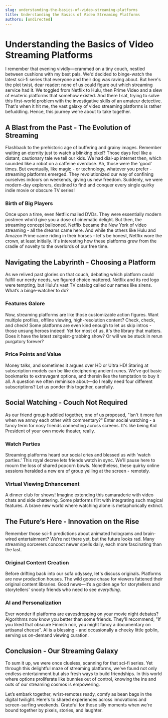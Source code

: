 ```yaml
---
slug: understanding-the-basics-of-video-streaming-platforms
title: Understanding the Basics of Video Streaming Platforms
authors: [undirected]
---
```



# Understanding the Basics of Video Streaming Platforms

I remember that evening vividly—crammed on a tiny couch, nestled between cushions with my best pals. We'd decided to binge-watch the latest sci-fi series that everyone and their dog was raving about. But here's the plot twist, dear reader: none of us could figure out which streaming service had it. We toggled from Netflix to Hulu, then Prime Video and a slew of esoteric platforms that somehow existed. And there I sat, trying to solve this first-world problem with the investigative skills of an amateur detective. That's when it hit me, the vast galaxy of video streaming platforms is rather befuddling. Hence, this journey we're about to take together.

## A Blast from the Past - The Evolution of Streaming

Flashback to the prehistoric age of buffering and grainy images. Remember waiting an eternity just to watch a blinking pixel? Those days feel like a distant, cautionary tale we tell our kids. We had dial-up internet then, which sounded like a robot on a caffeine overdose. Ah, those were the 'good' times. But eventually, like magic - or technology, whatever you prefer - streaming platforms emerged. They revolutionized our way of confining ourselves indoors on weekends, giving us new freedom. Suddenly, we were modern-day explorers, destined to find and conquer every single quirky indie movie or obscure TV series!

### Birth of Big Players

Once upon a time, even Netflix mailed DVDs. They were essentially modern postmen who’d give you a dose of cinematic delight. But then, the streaming concept ballooned. Netflix became the New York of video streaming - all the dreams came here. And while the others like Hulu and Amazon Prime came riding in their horses - let's be honest, Netflix wore the crown, at least initially. It's interesting how these platforms grew from the cradle of novelty to the overlords of our free time.

## Navigating the Labyrinth - Choosing a Platform

As we relived past glories on that couch, debating which platform could fulfill our nerdy needs, we figured choice mattered. Netflix and its red logo were tempting, but Hulu's vast TV catalog called our names like sirens. What’s a binge-watcher to do?

### Features Galore

Now, streaming platforms are like those customizable action figures. Want multiple profiles, offline viewing, high-resolution content? Check, check, and check! Some platforms are even kind enough to let us skip intros - those unsung heroes indeed! Yet for most of us, it's the library that matters. Does it have the latest zeitgeist-grabbing show? Or will we be stuck in rerun purgatory forever?

### Price Points and Value

Money talks, and sometimes it argues over HD or Ultra HD! Staring at subscription models can be like deciphering ancient runes. We’ve got basic bookmarks to extravagant options, and therein lies the temptation to buy it all. A question we often reminisce about—do I really need four different subscriptions? Let us ponder this together, carefully.

## Social Watching - Couch Not Required

As our friend group huddled together, one of us proposed, "Isn't it more fun when we annoy each other with commentary?" Enter social watching - a fancy term for nosy friends connecting across screens. It's like being Kid President of your own movie theater, really.

### Watch Parties

Streaming platforms heard our social cries and blessed us with ‘watch parties.’ This royal decree lets friends watch in sync. We'll pause here to mourn the loss of shared popcorn bowls. Nonetheless, these quirky online sessions heralded a new era of group yelling at the screen - remotely.

### Virtual Viewing Enhancement

A dinner club for shows! Imagine extending this camaraderie with video chats and side chattering. Some platforms flirt with integrating such magical features. A brave new world where watching alone is metaphorically extinct.

## The Future’s Here - Innovation on the Rise

Remember those sci-fi predictions about animated holograms and brain-wired entertainment? We’re not there yet, but the future looks rad. Many streaming sorcerers concoct newer spells daily, each more fascinating than the last.

### Original Content Creation

Before drifting back into our sofa odyssey, let's discuss originals. Platforms are now production houses. The wild goose chase for viewers fattened their original content libraries. Good news—it’s a golden age for storytellers and storytellers' snooty friends who need to see *everything*.

### AI and Personalization

Ever wonder if platforms are eavesdropping on your movie night debates? Algorithms now know you better than some friends. They'll recommend, "If you liked that obscure Finnish noir, you might fancy a documentary on artisanal cheese". AI is a blessing - and occasionally a cheeky little goblin, serving us on-demand viewing curation.

## Conclusion - Our Streaming Galaxy

To sum it up, we were once clueless, scanning for that sci-fi series. Yet through this delightful maze of streaming platforms, we've found not only endless entertainment but also fresh ways to build friendships. In this world where options proliferate like bunnies out of control, knowing the ins and outs of our streaming cosmos is empowering.

Let’s embark together, wrist-remotes ready, comfy as bean bags in the digital twilight. Here's to shared experiences across innovations and screen-surfing weekends. Grateful for those silly moments when we're bound together by pixels, stories, and laughter.
